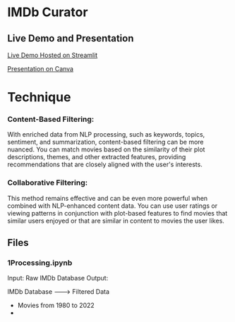 # IMDb Curator

## Live Demo and Presentation

[Live Demo Hosted on Streamlit](https://movie-imdb-curator.streamlit.app/)

[Presentation on Canva](https://www.canva.com/design/DAF2YHrBYY4/IVScliOJLX5fh4Q6CIRyEg/view?utm_content=DAF2YHrBYY4&utm_campaign=designshare&utm_medium=link&utm_source=editor)


# Technique

### Content-Based Filtering:
With enriched data from NLP processing, such as keywords, topics, sentiment, and summarization, content-based filtering can be more nuanced. You can match movies based on the similarity of their plot descriptions, themes, and other extracted features, providing recommendations that are closely aligned with the user's interests.

### Collaborative Filtering:
This method remains effective and can be even more powerful when combined with NLP-enhanced content data. You can use user ratings or viewing patterns in conjunction with plot-based features to find movies that similar users enjoyed or that are similar in content to movies the user likes.

## Files

### 1Processing.ipynb

Input: Raw IMDb Database
Output:

IMDb Database ---> Filtered Data
- Movies from 1980 to 2022
-